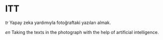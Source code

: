 # ITT 

*tr* Yapay zeka yardımıyla fotoğraftaki yazıları almak.

*en* Taking the texts in the photograph with the help of artificial intelligence.
